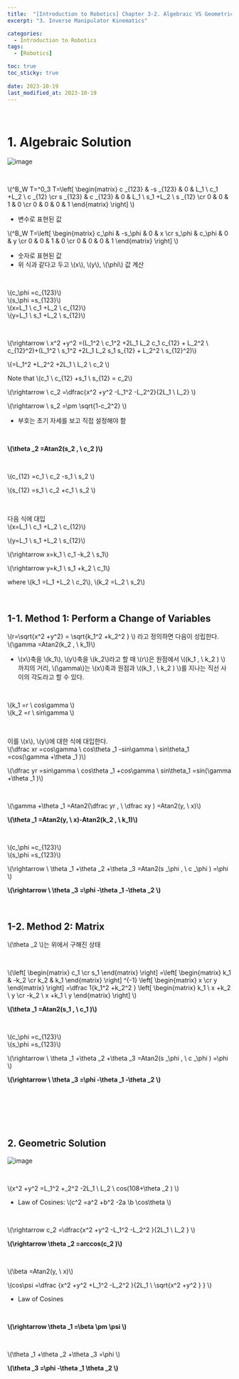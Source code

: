 ```yaml
---
title:  "[Introduction to Robotics] Chapter 3-2. Algebraic VS Geometric"
excerpt: "3. Inverse Manipulator Kinematics"

categories:
  - Introduction to Robotics
tags:
  - [Robotics]

toc: true
toc_sticky: true
 
date: 2023-10-19
last_modified_at: 2023-10-19
---
```


&nbsp;

# 1. Algebraic Solution
![image](/assets/images/IR_Figure4.7.png)

&nbsp;

\\(^B_W T=^0_3 T=\left[ \begin{matrix} c _{123} & -s _{123} & 0 & L_1 \ c_1 +L_2 \ c _{12} \cr 
s _{123} & c _{123} & 0 & L_1 \ s_1 +L_2 \ s _{12} \cr 0 & 0 & 1 & 0 \cr 0 & 0 & 0 & 1 \end{matrix} \right] \\)
- 변수로 표현된 값

\\(^B_W T=\left[ \begin{matrix} c_\phi & -s_\phi & 0 & x \cr s_\phi & c_\phi & 0 & y \cr 0 & 0 & 1 & 0 \cr 0 & 0 & 0 & 1 \end{matrix} \right] \\)
- 숫자로 표현된 값
- 위 식과 같다고 두고 \\(x\\), \\(y\\), \\(\phi\\) 값 계산

&nbsp;

\\(c_\phi =c_{123}\\)\
\\(s_\phi =s_{123}\\)\
\\(x=L_1 \ c_1 +L_2 \ c_{12}\\)\
\\(y=L_1 \ s_1 +L_2 \ s_{12}\\)

&nbsp;

\\(\rightarrow \ x^2 +y^2 =(L_1^2 \ c_1^2 +2L_1 L_2 c_1 c_{12} + L_2^2 \ c_{12}^2)+(L_1^2 \ s_1^2 +2L_1 L_2 s_1 s_{12} + L_2^2 \ s_{12}^2)\\)

\\(=L_1^2 +L_2^2 +2L_1 \ L_2 \ c_2 \\)

Note that \\(c_1 \ c_{12} +s_1 \ s_{12} = c_2\\)

\\(\rightarrow \ c_2 =\dfrac{x^2 +y^2 -L_1^2 -L_2^2}{2L_1 \ L_2} \\)

\\(\rightarrow \ s_2 =\pm \sqrt{1-c_2^2} \\)
- 부호는 초기 자세를 보고 직접 설정해야 함

&nbsp;

**\\(\theta _2 =Atan2(s_2 , \ c_2 )\\)**

&nbsp;

\\(c_{12} =c_1 \ c_2 -s_1 \ s_2 \\)

\\(s_{12} =s_1 \ c_2 +c_1 \ s_2 \\)

&nbsp;

다음 식에 대입\
\\(x=L_1 \ c_1 +L_2 \ c_{12}\\)

\\(y=L_1 \ s_1 +L_2 \ s_{12}\\)

\\(\rightarrow x=k_1 \ c_1 -k_2 \ s_1\\)

\\(\rightarrow y=k_1 \ s_1 +k_2 \ c_1\\)

where \\(k_1 =L_1 +L_2 \ c_2\\), \\(k_2 =L_2 \ s_2\\)

&nbsp;

## 1-1. Method 1: Perform a Change of Variables
\\(r=\sqrt{x^2 +y^2} = \sqrt{k_1^2 +k_2^2 } \\) 라고 정의하면 다음이 성립한다.\
\\(\gamma =Atan2(k_2 , \ k_1)\\)
- \\(x\\)축을 \\(k_1\\), \\(y\\)축을 \\(k_2\\)라고 할 때 \\(r\\)은 원점에서 \\((k_1 , \ k_2 ) \\) 까지의 거리, \\(\gamma\\)는 \\(x\\)축과 원점과 \\((k_1 , \ k_2 ) \\)를 지나는 직선 사이의 각도라고 할 수 있다.

&nbsp;

\\(k_1 =r \ cos\gamma \\)\
\\(k_2 =r \ sin\gamma \\)

&nbsp;

이를 \\(x\\), \\(y\\)에 대한 식에 대입한다.\
\\(\dfrac xr =cos\gamma \ cos\theta _1 -sin\gamma \ sin\theta_1 =cos(\gamma +\theta _1 )\\)

\\(\dfrac yr =sin\gamma \ cos\theta _1 +cos\gamma \ sin\theta_1 =sin(\gamma +\theta _1 )\\)

&nbsp;

\\(\gamma +\theta _1 =Atan2(\dfrac yr , \ \dfrac xy ) =Atan2(y, \ x)\\)

**\\(\theta _1 =Atan2(y, \ x)-Atan2(k_2 , \ k_1)\\)**

&nbsp;

\\(c_\phi =c_{123}\\)\
\\(s_\phi =s_{123}\\)

\\(\rightarrow \ \theta _1 +\theta _2 +\theta _3 =Atan2(s _\phi , \ c _\phi ) =\phi \\)

**\\(\rightarrow \ \theta _3 =\phi -\theta _1 -\theta _2 \\)**

&nbsp;

## 1-2. Method 2: Matrix
\\(\theta _2 \\)는 위에서 구해진 상태

&nbsp;

\\(\left[ \begin{matrix} c_1 \cr s_1 \end{matrix} \right] =\left[ \begin{matrix} k_1 & -k_2 \cr k_2 & k_1 \end{matrix} \right] ^{-1} \left[ \begin{matrix} x \cr y \end{matrix} \right] =\dfrac 1{k_1^2 +k_2^2 } \left[ \begin{matrix} k_1 \ x +k_2 \ y \cr -k_2 \ x +k_1 \ y \end{matrix} \right] \\)

**\\(\theta _1 =Atan2(s_1 , \ c_1 )\\)**

&nbsp;

\\(c_\phi =c_{123}\\)\
\\(s_\phi =s_{123}\\)

\\(\rightarrow \ \theta _1 +\theta _2 +\theta _3 =Atan2(s _\phi , \ c _\phi ) =\phi \\)

**\\(\rightarrow \ \theta _3 =\phi -\theta _1 -\theta _2 \\)**

&nbsp;

&nbsp;

&nbsp;

## 2. Geometric Solution
![image](/assets/images/IR_Figure4.8.png)

&nbsp;

\\(x^2 +y^2 =L_1^2 +_2^2 -2L_1 \ L_2 \ cos(108+\theta _2 ) \\)
- Law of Cosines: \\(c^2 =a^2 +b^2 -2a \b \cos\theta \\)

&nbsp;

\\(\rightarrow c_2 =\dfrac{x^2 +y^2 -L_1^2 -L_2^2 }{2L_1 \ L_2 } \\)

**\\(\rightarrow \theta _2 =arccos(c_2 )\\)**

&nbsp;

\\(\beta =Atan2(y, \ x)\\)

\\(cos\psi =\dfrac {x^2 +y^2 +L_1^2 -L_2^2 }{2L_1 \ \sqrt{x^2 +y^2 } } \\)
- Law of Cosines

&nbsp;

**\\(\rightarrow \theta _1 =\beta \pm \psi \\)**

&nbsp;

\\(\theta _1 +\theta _2 +\theta _3 =\phi \\)

**\\(\theta _3 =\phi -\theta _1 \theta _2 \\)**
